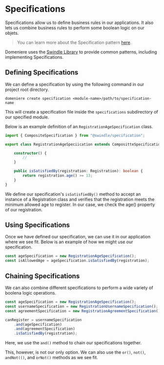 # Specifications
Specifications allow us to define business rules in our applications. It also lets us combine business rules to perform some boolean logic on our objets.

> You can learn more about the Specification pattern [here](https://en.wikipedia.org/wiki/Specification_pattern).

Domeniere uses the [Swindle Library](https://github.com/Perivel/swindle) to provide common patterns, including implementing Specifications.

## Defining Specifications
We can define a specification by using the following command in our project root directory.
```
domeniere create specification <module-name>/path/to/specification-name
```
This will create a specification file inside the `specifications` subdirectory of our specified module.

Below is an example definition of an `RegistrationAgeSpecification` class.
```ts
import { CompositeSpecification } from "@swindle/specification";

export class RegistrationAgeSpeciication extends CompositteSpecification {

    constructor() {
        //
    }

    public isSatisfiedBy(registration: Registration): boolean {
        return registration.age() >= 13;
    }
}
```
We define our specification's `isSatisfiedBy()` method to accept an instance of a Registration class and verifies that the registration meets the minimum allowed age to register. In our case, we check the age() property of our registration.

## Using Specifications
Once we have defined our specification, we can use it in our application where we see fit. Below is an example of how we might use our specification.
```ts
const ageSpecification = new RegistrationAgeSpecification();
const isAllowedAge = ageSpecification.isSatisfiedBy(registration);
```

## Chaining Specifications
We can also combine different specifications to perform a wide variety of boolena logic operations.
```ts
const ageSpecification = new RegistrationAgeSpecification();
const usernameSpecification = new RegistrationUsernameSpecification();
const agreementSpecification = new RegistrationAgreementSpecification();

canRegister = usernameSpecification
    .and(ageSpecification)
    .and(agreementSpecification)
    .isSatisfiedBy(registration);
```
Here, we use the `and()` method to chain our specifications together. 

This, however, is not our only option. We can also use the `or()`, `not()`, `andNot(()`, and `orNot()` methods as we see fit.